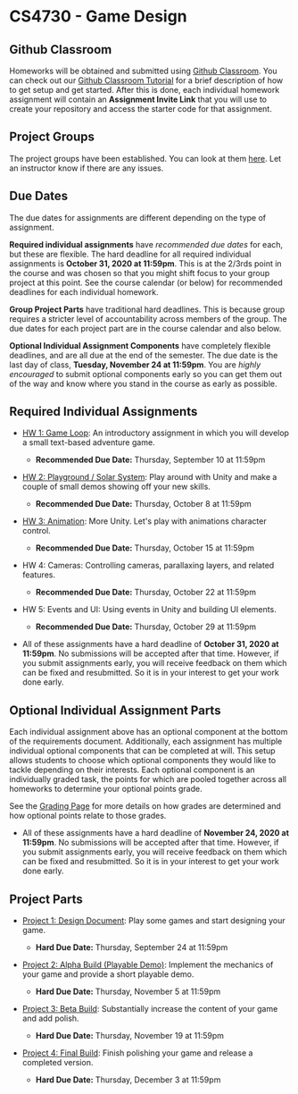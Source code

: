 CS4730 - Game Design
===============================

<a name="introduction"></a>Github Classroom
---------------------------------------

Homeworks will be obtained and submitted using [Github Classroom](https://classroom.github.com). You can check out our [Github Classroom Tutorial](./githubclassroom.html) for a brief description of how to get setup and get started. After this is done, each individual homework assignment will contain an **Assignment Invite Link** that you will use to create your repository and access the starter code for that assignment.

<a name="introduction"></a>Project Groups
---------------------------------------

The project groups have been established. You can look at them [here](https://docs.google.com/spreadsheets/d/1LQzdQhP_CUSiB4hJJe648FbO1H6k6gxNTtdrwrnIqKo/edit?usp=sharing). Let an instructor know if there are any issues.


<a name="introduction"></a>Due Dates
---------------------------------------

The due dates for assignments are different depending on the type of assignment.

**Required individual assignments** have *recommended due dates* for each, but these are flexible. The hard deadline for all required individual assignments is **October 31, 2020 at 11:59pm**. This is at the 2/3rds point in the course and was chosen so that you might shift focus to your group project at this point. See the course calendar (or below) for recommended deadlines for each individual homework.

**Group Project Parts** have traditional hard deadlines. This is because group requires a stricter level of accountability across members of the group. The due dates for each project part are in the course calendar and also below.

**Optional Individual Assignment Components** have completely flexible deadlines, and are all due at the end of the semester. The due date is the last day of class, **Tuesday, November 24 at 11:59pm**. You are *highly encouraged* to submit optional components early so you can get them out of the way and know where you stand in the course as early as possible.
 

<a name="introduction"></a>Required Individual Assignments
--------------------------------------- 

- [HW 1: Game Loop](./gameloop.html): An introductory assignment in which you will develop a small text-based adventure game.
	- **Recommended Due Date:** Thursday, September 10 at 11:59pm


- [HW 2: Playground / Solar System](./playground.html): Play around with Unity and make a couple of small demos showing off your new skills.
	- **Recommended Due Date:** Thursday, October 8 at 11:59pm

- [HW 3: Animation](./animation.html): More Unity. Let's play with animations character control.
	- **Recommended Due Date:** Thursday, October 15 at 11:59pm

- HW 4: Cameras: Controlling cameras, parallaxing layers, and related features.
	- **Recommended Due Date:** Thursday, October 22 at 11:59pm

- HW 5: Events and UI: Using events in Unity and building UI elements. 
	- **Recommended Due Date:** Thursday, October 29 at 11:59pm

- All of these assignments have a hard deadline of **October 31, 2020 at 11:59pm**. No submissions will be accepted after that time. However, if you submit assignments early, you will receive feedback on them which can be fixed and resubmitted. So it is in your interest to get your work done early.


<a name="introduction"></a>Optional Individual Assignment Parts
--------------------------------------- 

Each individual assignment above has an optional component at the bottom of the requirements document. Additionally, each assignment has multiple individual optional components that can be completed at will. This setup allows students to choose which optional components they would like to tackle depending on their interests. Each optional component is an individually graded task, the points for which are pooled together across all homeworks to determine your optional points grade. 

See the [Grading Page](../courseLogistics/grading.html) for more details on how grades are determined and how optional points relate to those grades.

- All of these assignments have a hard deadline of **November 24, 2020 at 11:59pm**. No submissions will be accepted after that time. However, if you submit assignments early, you will receive feedback on them which can be fixed and resubmitted. So it is in your interest to get your work done early.

<a name="introduction"></a>Project Parts
---------------------------------------

- [Project 1: Design Document](./designdoc.html): Play some games and start designing your game.
	- **Hard Due Date:** Thursday, September 24 at 11:59pm

- [Project 2: Alpha Build (Playable Demo)](./alphabuild.html): Implement the mechanics of your game and provide a short playable demo.
	- **Hard Due Date:** Thursday, November 5 at 11:59pm

- [Project 3: Beta Build](./betabuild.html): Substantially increase the content of your game and add polish.
	- **Hard Due Date:** Thursday, November 19 at 11:59pm

- [Project 4: Final Build](./finalbuild.html): Finish polishing your game and release a completed version. 
	- **Hard Due Date:** Thursday, December 3 at 11:59pm


